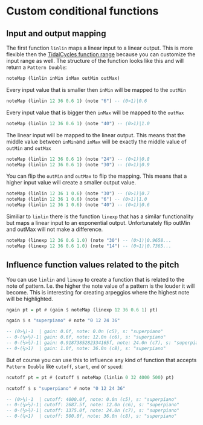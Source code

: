 # Custom conditional functions

## Input and output mapping

The first function `linlin` maps a linear input to a linear output. This is more flexible then the [TidalCycles function range](https://tidalcycles.org/docs/reference/alteration/#range) because you can customize the input range as well. The structure of the function looks like this and will return a `Pattern Double`:

```haskell
noteMap (linlin inMin inMax outMin outMax)
```

 Every input value that is smaller then  `inMin` will be mapped to the `outMin`

```haskell
noteMap (linlin 12 36 0.6 1) (note "6") -- (0>1)|0.6
```

 Every input value that is bigger then  `inMax` will be mapped to the `outMax`

```haskell
noteMap (linlin 12 36 0.6 1) (note "40") -- (0>1)|1.0
```

The linear input will be mapped to the linear output. This means that the middle value between `inMin`and `inMax` will be exactly the middle value of `outMin` and `outMax`

```haskell
noteMap (linlin 12 36 0.6 1) (note "24") -- (0>1)|0.8
noteMap (linlin 12 36 0.6 1) (note "30") -- (0>1)|0.9
```

You can flip the `outMin` and `outMax` to flip the mapping. This means that a higher input value will create a smaller output value.

```haskell
noteMap (linlin 12 36 1 0.6) (note "30") -- (0>1)|0.7
noteMap (linlin 12 36 1 0.6) (note "6") -- (0>1)|1.0
noteMap (linlin 12 36 1 0.6) (note "40") -- (0>1)|0.6
```

Similiar to `linlin` there is the function `linexp` that has a similar functionality but maps a linear input to an exponential output. Unfortunately flip outMin and outMax will not make a difference.

```haskell
noteMap (linexp 12 36 0.6 1.0) (note "30") -- (0>1)|0.9658...
noteMap (linexp 12 36 0.6 1.0) (note "14") -- (0>1)|0.7365...
```

## Influence function values related to the pitch

You can use `linlin` and `linexp` to create a function that is related to the note of pattern. I.e. the higher the note value of a pattern is the louder it will become. This is interesting for creating arpeggios where the highest note will be highlighted.

```haskell
ngain pt = pt # (gain $ noteMap (linexp 12 36 0.6 1) pt)

ngain $ s "superpiano" # note "0 12 24 36"

-- (0>¼)-1  | gain: 0.6f, note: 0.0n (c5), s: "superpiano"
-- 0-(¼>½)-1| gain: 0.6f, note: 12.0n (c6), s: "superpiano"
-- 0-(½>¾)-1| gain: 0.9187385282334165f, note: 24.0n (c7), s: "superpiano"
-- 0-(¾>1)  | gain: 1.0f, note: 36.0n (c8), s: "superpiano"
```

But of course you can use this to influence any kind of function that accepts `Pattern Double` like `cutoff`, `start`, `end` or `speed`:

```haskell
ncutoff pt = pt # (cutoff $ noteMap (linlin 0 32 4000 500) pt)

ncutoff $ s "superpiano" # note "0 12 24 36"

-- (0>¼)-1  | cutoff: 4000.0f, note: 0.0n (c5), s: "superpiano"
-- 0-(¼>½)-1| cutoff: 2687.5f, note: 12.0n (c6), s: "superpiano"
-- 0-(½>¾)-1| cutoff: 1375.0f, note: 24.0n (c7), s: "superpiano"
-- 0-(¾>1)  | cutoff: 500.0f, note: 36.0n (c8), s: "superpiano"
```
